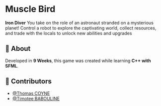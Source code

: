 # Muscle Bird

**Iron Diver** You take on the role of an astronaut stranded on a mysterious planet! Control a robot to explore the captivating world, collect resources, and trade with the locals to unlock new abilities and upgrades

## 📌 About  
Developed in **9 Weeks**, this game was created while learning **C++ with SFML**.

## 👥 Contributors  
- [@Thomas COYNE](https://github.com/Turrok)
- [@Timotee BABOULINE](https://github.com/TimoteeBaboulin)    
